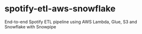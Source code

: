 # spotify-etl-aws-snowflake
End-to-end Spotify ETL pipeline using AWS Lambda, Glue, S3 and Snowflake with Snowpipe
